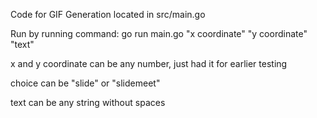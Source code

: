 Code for GIF Generation located in src/main.go

Run by running command: go run main.go "x coordinate" "y coordinate" "text"

x and y coordinate can be any number, just had it for earlier testing

choice can be "slide" or "slidemeet"

text can be any string without spaces
